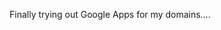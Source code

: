 <!--
id: 228338740
link: http://kevinisom.info/post/228338740/finally-trying-out-google-apps-for-my-domains
slug: finally-trying-out-google-apps-for-my-domains
date: Sat Oct 31 2009 12:21:41 GMT+1300 (NZDT)
raw: {"blog_name":"kevinisom","id":228338740,"post_url":"http://kevinisom.info/post/228338740/finally-trying-out-google-apps-for-my-domains","slug":"finally-trying-out-google-apps-for-my-domains","type":"text","date":"2009-10-30 23:21:41 GMT","timestamp":1256944901,"state":"published","format":"html","reblog_key":"8JENlugR","tags":[],"short_url":"http://tmblr.co/Zw68YyDd2mq","highlighted":[],"feed_item":"http://twitter.com/kev_nz/statuses/5300304788","from_feed_id":"650289","note_count":0,"title":null,"body":"<p>Finally trying out Google Apps for my domains&#8230;.</p>"}
publish: 2009-10-031
tags: 
title: null
-->


Finally trying out Google Apps for my domains….


